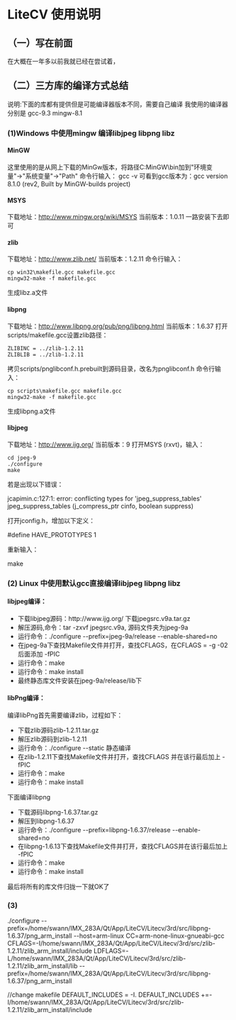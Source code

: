 <!--
 * @Descripttion: 
 * @version: 
 * @Author: Yueyang
 * @email: 1700695611@qq.com
 * @Date: 2020-10-27 16:24:49
 * @LastEditors: Yueyang
 * @LastEditTime: 2020-11-01 11:29:01
-->
# LiteCV 使用说明
## （一）写在前面
在大概在一年多以前我就已经在尝试着，



## （二）三方库的编译方式总结

说明:下面的库都有提供但是可能编译器版本不同，需要自己编译
我使用的编译器分别是 gcc-9.3
                    mingw-8.1

### (1)Windows 中使用mingw 编译libjpeg libpng libz

#### MinGW
这里使用的是从网上下载的MinGw版本，将路径C:MinGW\bin加到"环境变量"→"系统变量"→"Path"
命令行输入：
gcc -v
可看到gcc版本为：gcc version 8.1.0 (rev2, Built by MinGW-builds project)

#### MSYS
下载地址：http://www.mingw.org/wiki/MSYS
当前版本：1.0.11
一路安装下去即可

#### zlib
下载地址：http://www.zlib.net/
当前版本：1.2.11
命令行输入：
	
    cp win32\makefile.gcc makefile.gcc
    mingw32-make -f makefile.gcc

生成libz.a文件

#### libpng

下载地址：http://www.libpng.org/pub/png/libpng.html
当前版本：1.6.37
打开scripts/makefile.gcc设置zlib路径：
	
    ZLIBINC = ../zlib-1.2.11
    ZLIBLIB = ../zlib-1.2.11

拷贝scripts/pnglibconf.h.prebuilt到源码目录，改名为pnglibconf.h
命令行输入：
		
    cp scripts\makefile.gcc makefile.gcc
    mingw32-make -f makefile.gcc

生成libpng.a文件

#### libjpeg

下载地址：http://www.ijg.org/
当前版本：9
打开MSYS (rxvt)，输入：
	
	
    cd jpeg-9
    ./configure
    make

若是出现以下错误：

	
	
jcapimin.c:127:1: error: conflicting types for 'jpeg_suppress_tables'
 jpeg_suppress_tables (j_compress_ptr cinfo, boolean suppress)

打开jconfig.h，增加以下定义：

	
#define HAVE_PROTOTYPES 1

重新输入：
	
make 


### (2) Linux 中使用默认gcc直接编译libjpeg libpng libz

 #### libjpeg编译：

<ul>
<li>下载libjpeg源码：http://www.ijg.org/
下载jpegsrc.v9a.tar.gz<br>
<li>解压源码,命令：tar -zxvf jpegsrc.v9a,
源码文件夹为jpeg-9a<br>
<li>运行命令：./configure --prefix=jpeg-9a/release --enable-shared=no<br>
 <li>在jpeg-9a下查找Makefile文件并打开，查找CFLAGS，在CFLAGS = -g -02 后面添加 -fPIC<br>
 <li>运行命令：make<br>
 <li>运行命令：make install<br>
 <li>最终静态库文件安装在jpeg-9a/release/lib下
</ul>

#### libPng编译：

编译libPng首先需要编译zlib，过程如下：
<ul>
<li>下载zlib源码zlib-1.2.11.tar.gz<br>
    <li>解压zlib源码到zlib-1.2.11<br>
    <li>运行命令：./configure --static   静态编译<br>
    <li>在zlib-1.2.11下查找Makefile文件并打开，查找CFLAGS 并在该行最后加上 -fPIC<br>
    <li>运行命令：make<br>
    <li>运行命令：make install<br>
</ul>
下面编译libpng
<ul>
    <li>下载源码libpng-1.6.37.tar.gz<br>
    <li>解压到libpng-1.6.37<br>
    <li>运行命令：./configure --prefix=libpng-1.6.37/release --enable-shared=no<br>
    <li>在libpng-1.6.13下查找Makefile文件并打开，查找CFLAGS并在该行最后加上 -fPIC<br>
    <li>运行命令：make<br>
    <li>运行命令：make install<br>
</ul>
最后将所有的库文件归拢一下就OK了

### (3)

./configure --prefix=/home/swann/IMX_283A/Qt/App/LiteCV/Litecv/3rd/src/libpng-1.6.37/png_arm_install --host=arm-linux CC=arm-none-linux-gnueabi-gcc CFLAGS=-I/home/swann/IMX_283A/Qt/App/LiteCV/Litecv/3rd/src/zlib-1.2.11/zlib_arm_install/include LDFLAGS=-L/home/swann/IMX_283A/Qt/App/LiteCV/Litecv/3rd/src/zlib-1.2.11/zlib_arm_install/lib --prefix=/home/swann/IMX_283A/Qt/App/LiteCV/Litecv/3rd/src/libpng-1.6.37/png_arm_install

//change  makefile
DEFAULT_INCLUDES = -I.
DEFAULT_INCLUDES +=-I/home/swann/IMX_283A/Qt/App/LiteCV/Litecv/3rd/src/zlib-1.2.11/zlib_arm_install/include